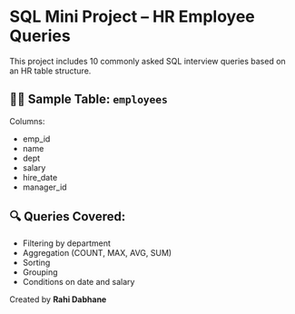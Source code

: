 # SQL Mini Project – HR Employee Queries

This project includes 10 commonly asked SQL interview queries based on an HR table structure.

## 👩‍💼 Sample Table: `employees`

Columns:
- emp_id
- name
- dept
- salary
- hire_date
- manager_id

## 🔍 Queries Covered:
- Filtering by department
- Aggregation (COUNT, MAX, AVG, SUM)
- Sorting
- Grouping
- Conditions on date and salary

Created by **Rahi Dabhane**
